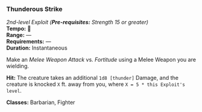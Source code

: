 ### Thunderous Strike
*2nd-level Exploit (**Pre-requisites:** Strength 15 or greater)*  
**Tempo:** 🔺  
**Range:** —  
**Requirements:** —  
**Duration:** Instantaneous  

Make an *Melee Weapon Attack* vs. *Fortitude* using a Melee Weapon you are wielding.

**Hit:** The creature takes an additional `1d8 [thunder]` Damage, and the creature is knocked `X` ft. away from you, where `X = 5 * this Exploit's level`.

**Classes:** Barbarian, Fighter
